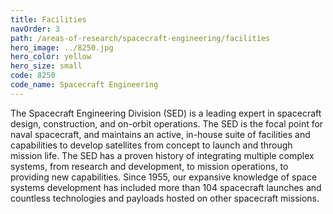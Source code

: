 ```yaml
---
title: Facilities
navOrder: 3
path: /areas-of-research/spacecraft-engineering/facilities
hero_image: ../8250.jpg
hero_color: yellow
hero_size: small
code: 8250
code_name: Spacecraft Engineering
---
```

The Spacecraft Engineering Division (SED) is a leading expert in spacecraft design, construction, and on-orbit operations. The SED is the focal point for naval spacecraft, and maintains an active, in-house suite of facilities and capabilities to develop satellites from concept to launch and through mission life. The SED has a proven history of integrating multiple complex systems, from research and development, to mission operations, to providing new capabilities. Since 1955, our expansive knowledge of space systems development has included more than 104 spacecraft launches and countless technologies and payloads hosted on other spacecraft missions.